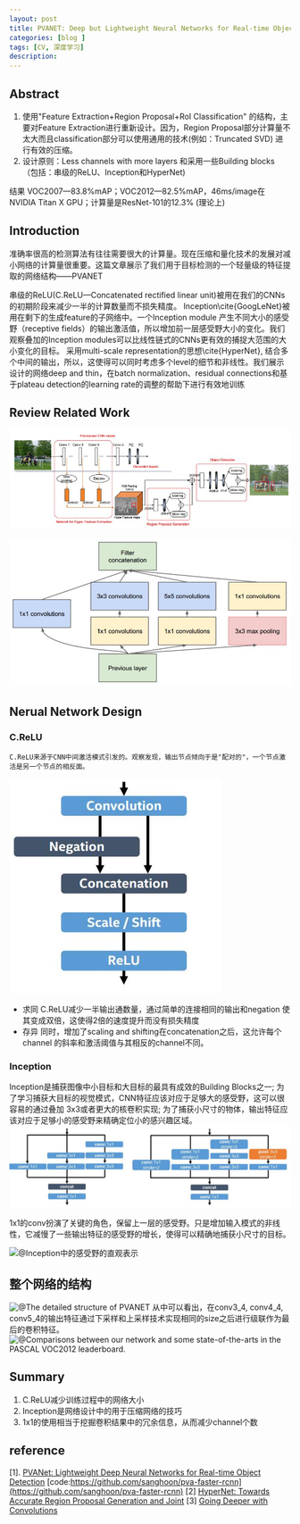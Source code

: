 ```yaml
---
layout: post
title: PVANET: Deep but Lightweight Neural Networks for Real-time Object Detection
categories: [blog ]
tags: [CV, 深度学习]
description: 
---
```



## Abstract
1. 使用"Feature Extraction+Region Proposal+RoI Classification" 的结构，主要对Feature Extraction进行重新设计。因为，Region Proposal部分计算量不太大而且classification部分可以使用通用的技术(例如：Truncated SVD) 进行有效的压缩。
2. 设计原则：Less channels with more layers 和采用一些Building blocks （包括：串级的ReLU、Inception和HyperNet)

  结果 
  VOC2007—83.8\%mAP；VOC2012—82.5\%mAP，46ms/image在NVIDIA Titan X GPU；计算量是ResNet-101的12.3\% (理论上)

## Introduction

 准确率很高的检测算法有往往需要很大的计算量。现在压缩和量化技术的发展对减小网络的计算量很重要。这篇文章展示了我们用于目标检测的一个轻量级的特征提取的网络结构——PVANET

串级的ReLU(C.ReLU—Concatenated rectified linear unit)被用在我们的CNNs 的初期阶段来减少一半的计算数量而不损失精度。
Inception\cite{GoogLeNet}被用在剩下的生成feature的子网络中。一个Inception module 产生不同大小的感受野（receptive fields）的输出激活值，所以增加前一层感受野大小的变化。我们观察叠加的Inception modules可以比线性链式的CNNs更有效的捕捉大范围的大小变化的目标。
采用multi-scale representation的思想\cite{HyperNet}, 结合多个中间的输出，所以，这使得可以同时考虑多个level的细节和非线性。我们展示设计的网络deep and thin，在batch normalization、residual connections和基于plateau detection的learning rate的调整的帮助下进行有效地训练

##  Review Related Work

![@HyperNet的网络结构示意图,其中本文中主要利用其中对不同层的卷积特征的联合利用的想法](../images/pvanet/img/HyperNet.jpg)

![@Inception的网络结构示意图,其中的1x1的卷积核主要作用是用于特征降维和感受野设置为1](../images/pvanet/img/Inception.jpg)


## Nerual Network Design
### C.ReLU

    C.ReLU来源于CNN中间激活模式引发的。观察发现，输出节点倾向于是"配对的"，一个节点激活是另一个节点的相反面。

![@C.ReLU的设计结构](../images/pvanet/img/CReLU.jpg)

* 求同
    C.ReLU减少一半输出通数量，通过简单的连接相同的输出和negation 使其变成双倍，这使得2倍的速度提升而没有损失精度
* 存异
    同时，增加了scaling and shifting在concatenation之后，这允许每个channel 的斜率和激活阈值与其相反的channel不同。


### Inception
Inception是捕获图像中小目标和大目标的最具有成效的Building Blocks之一;
为了学习捕获大目标的视觉模式，CNN特征应该对应于足够大的感受野，这可以很容易的通过叠加 3x3或者更大的核卷积实现;
为了捕获小尺寸的物体，输出特征应该对应于足够小的感受野来精确定位小的感兴趣区域。
![@(Left) Our Inception building block. 5x5 convolution is replaced with two 3x3 convolutional layers for efficiency. (Right) Inception for reducing feature map size by half](../images/pvanet/img/PVANET_Inception.jpg)

1x1的conv扮演了关键的角色，保留上一层的感受野。只是增加输入模式的非线性，它减慢了一些输出特征的感受野的增长，使得可以精确地捕获小尺寸的目标。

![@Inception中的感受野的直观表示](../images/pvanet/ReceptionField.jpg)

## 整个网络的结构
![@The detailed structure of PVANET](../images/pvanet/PVANETDetails.jpg)
从中可以看出，在conv3\_4, conv4\_4, conv5\_4的输出特征通过下采样和上采样技术实现相同的size之后进行级联作为最后的卷积特征。
![@Comparisons between our network and some state-of-the-arts in the PASCAL VOC2012 leaderboard.](../images/pvanet/Result.jpg)

## Summary

1. C.ReLU减少训练过程中的网络大小
2. Inception是网络设计中的用于压缩网络的技巧
3. 1x1的使用相当于挖掘卷积结果中的冗余信息，从而减少channel个数

## reference
[1]. [PVANet: Lightweight Deep Neural Networks for Real-time Object Detection](https://www.arxiv.org/pdf/1608.08021v3.pdf)
[code:https://github.com/sanghoon/pva-faster-rcnn](https://github.com/sanghoon/pva-faster-rcnn)
[2] [HyperNet: Towards Accurate Region Proposal Generation and Joint](http://www.cv-foundation.org/openaccess/content_cvpr_2016/papers/Kong_HyperNet_Towards_Accurate_CVPR_2016_paper.pdf)
[3] [Going Deeper with Convolutions](https://arxiv.org/pdf/1409.4842v1.pdf)

